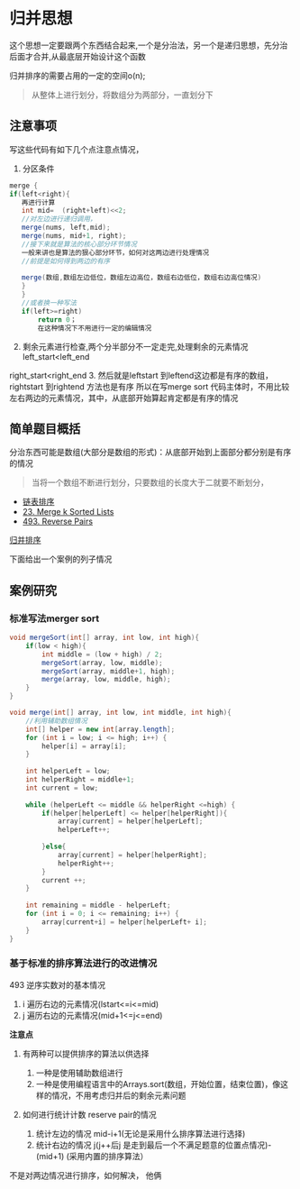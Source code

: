 # 归并思想
这个思想一定要跟两个东西结合起来,一个是分治法，另一个是递归思想，先分治后面才合并,从最底层开始设计这个函数

归并排序的需要占用的一定的空间o(n);

   > 从整体上进行划分，将数组分为两部分，一直划分下 
  
  ## 注意事项
  写这些代码有如下几个点注意点情况， 
1. 分区条件
```java
merge {
if(left<right){
   再进行计算
   int mid=  (right+left)<<2;
   //对左边进行递归调用，
   merge(nums, left,mid);
   merge(nums, mid+1, right);
   //接下来就是算法的核心部分环节情况
   一般来讲也是算法的狠心部分环节，如何对这两边进行处理情况
   //前提是如何得到两边的有序
   
   merge(数组,数组左边低位，数组左边高位，数组右边低位，数组右边高位情况)
   }
   }
   //或者换一种写法 
   if(left>=right)
       return 0；
       在这种情况下不用进行一定的编辑情况
```
2. 剩余元素进行检查,两个分半部分不一定走完,处理剩余的元素情况
left_start<left_end

right_start<right_end
3. 然后就是leftstart 到leftend这边都是有序的数组， rightstart 到rightend 方法也是有序
所以在写merge sort 代码主体时，不用比较左右两边的元素情况，其中，从底部开始算起肯定都是有序的情况
   
   ## 简单题目概括
   
分治东西可能是数组(大部分是数组的形式)：从底部开始到上面部分都分别是有序的情况
> 当将一个数组不断进行划分，只要数组的长度大于二就要不断划分，

- [链表排序](https://mp.csdn.net/mdeditor/82918376#)
- [23. Merge k Sorted Lists](https://leetcode.com/problems/merge-k-sorted-lists/discuss/10522/My-simple-java-Solution-use-recursion)
- [493. Reverse Pairs](https://leetcode.com/problems/reverse-pairs/description/)




[归并排序](https://github.com/wabc1994/algo4/blob/master/merger_sort.cpp)

下面给出一个案例的列子情况



## 案例研究

### 标准写法merger sort

```java
void mergeSort(int[] array, int low, int high){
	if(low < high){
		int middle = (low + high) / 2;
		mergeSort(array, low, middle);
		mergeSort(array, middle+1, high);
		merge(array, low, middle, high);
	}	
}

void merge(int[] array, int low, int middle, int high){
	//利用辅助数组情况
    int[] helper = new int[array.length];
	for (int i = low; i <= high; i++) {
		helper[i] = array[i];
	}
	
	int helperLeft = low;
	int helperRight = middle+1;
	int current = low;
	
	while (helperLeft <= middle && helperRight <=high) {
		if(helper[helperLeft] <= helper[helperRight]){
			array[current] = helper[helperLeft];
			helperLeft++;
			
		}else{
			array[current] = helper[helperRight];
			helperRight++;
		}
		current ++;		
	}
	
	int remaining = middle - helperLeft;
	for (int i = 0; i <= remaining; i++) {
		array[current+i] = helper[helperLeft+ i];
	}
}
```

### 基于标准的排序算法进行的改进情况
493 逆序实数对的基本情况
1. i 遍历右边的元素情况(lstart<=i<=mid)
2. j 遍历右边的元素情况(mid+1<=j<=end)

**注意点**
1. 有两种可以提供排序的算法以供选择
    1. 一种是使用辅助数组进行
    2. 一种是使用编程语言中的Arrays.sort(数组，开始位置，结束位置)，像这样的情况，不用考虑归并后的剩余元素问题

2. 如何进行统计计数 reserve pair的情况
    1. 统计左边的情况 mid-i+1(无论是采用什么排序算法进行选择)
    2. 统计右边的情况 j(j++后j 是走到最后一个不满足题意的位置点情况)-(mid+1) (采用内置的排序算法）


不是对两边情况进行排序，如何解决， 他俩

